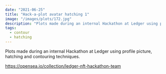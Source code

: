 ```yaml
---
date: "2021-06-25"
title: "Hack-a-plot avatar hatching 1"
image: "/images/plots/172.jpg"
description: "Plots made during an internal Hackathon at Ledger using profile picture, hatching and contouring techniques."
tags:
  - contour
  - hatching
---
```


Plots made during an internal Hackathon at Ledger using profile picture, hatching and contouring techniques.

https://opensea.io/collection/ledger-nft-hackathon-team
